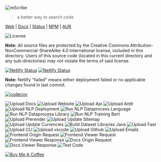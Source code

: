 <img alt="reScribe" src="https://rescribe.dev/logo.svg" style="max-width: 500px">

> a better way to search code

[Web](https://rescribe.dev) | [Docs](https://docs.rescribe.dev) | [Status](https://status.rescribe.dev) | [NPM](https://www.npmjs.com/package/@rescribe/cli) | [AUR](https://aur.archlinux.org/packages/rescribe-bin)

![License](https://img.shields.io/badge/License-CC--BY--NC--SA--4.0-green)

**Note:** All source files are protected by the Creative Commons Attribution-NonCommercial-ShareAlike 4.0 International license, included in this directory. Users of this source code (located in this current directory and any sub-directories) may not violate the terms of said license.

[![Netlify Status](https://api.netlify.com/api/v1/badges/63eb1e80-d14d-4410-a514-4e39f9598710/deploy-status)](https://app.netlify.com/sites/rescribe/deploys)
[![Netlify Status](https://api.netlify.com/api/v1/badges/008527ea-a085-45a4-9d8b-d2e4f3e39886/deploy-status)](https://app.netlify.com/sites/rescribe-status/deploys)

**Note:** Netlify "failed" means either deployment failed or no applicable changes found in last commit.

[![codecov](https://codecov.io/gh/rescribe-dev/rescribe/branch/main/graph/badge.svg?token=FGYV3NYN8F)](https://codecov.io/gh/rescribe-dev/rescribe)

![Upload Docs](https://github.com/rescribe-dev/rescribe/workflows/Upload%20Docs/badge.svg)
![Upload Website](https://github.com/rescribe-dev/rescribe/workflows/Upload%20Website/badge.svg)
![Upload Api](https://github.com/rescribe-dev/rescribe/workflows/Upload%20Api/badge.svg)
![Upload Antlr](https://github.com/rescribe-dev/rescribe/workflows/Upload%20Antlr/badge.svg)
![Upload NLP Deployment](https://github.com/rescribe-dev/rescribe/workflows/Upload%20NLP%20Deployment/badge.svg)
![Run NLP Dataprocess Language](https://github.com/rescribe-dev/rescribe/workflows/Run%20NLP%20Dataprocess%20Language/badge.svg)
![Run NLP Dataprocess Library](https://github.com/rescribe-dev/rescribe/workflows/Run%20NLP%20Dataprocess%20Library/badge.svg)
![Run NLP Training Bert](https://github.com/rescribe-dev/rescribe/workflows/Run%20NLP%20Training%20Bert/badge.svg)
![Upload Prerender](https://github.com/rescribe-dev/rescribe/workflows/Upload%20Prerender/badge.svg)
![Upload Update Sitemap](https://github.com/rescribe-dev/rescribe/workflows/Upload%20Update%20Sitemap/badge.svg)
![Upload Update Currencies](https://github.com/rescribe-dev/rescribe/workflows/Upload%20Update%20Currencies/badge.svg)
![Build Dataset Libraries Java](https://github.com/rescribe-dev/rescribe/workflows/Build%20Dataset%20Libraries%20Java/badge.svg)
![Upload Fast](https://github.com/rescribe-dev/rescribe/workflows/Upload%20Fast/badge.svg)
![Upload CLI](https://github.com/rescribe-dev/rescribe/workflows/Upload%20CLI/badge.svg)
![Upload vscode](https://github.com/rescribe-dev/rescribe/workflows/Upload%20Vscode/badge.svg)
![Upload Github](https://github.com/rescribe-dev/rescribe/workflows/Upload%20Github/badge.svg)
![Upload Emails](https://github.com/rescribe-dev/rescribe/workflows/Upload%20Emails/badge.svg)
![Frontend Origin Request](https://github.com/rescribe-dev/rescribe/workflows/Frontend%20Origin%20Request/badge.svg)
![Frontend Viewer Request](https://github.com/rescribe-dev/rescribe/workflows/Frontend%20Viewer%20Request/badge.svg)
![Frontend Viewer Response](https://github.com/rescribe-dev/rescribe/workflows/Frontend%20Viewer%20Response/badge.svg)
![Docs Origin Request](https://github.com/rescribe-dev/rescribe/workflows/Docs%20Origin%20Request/badge.svg)
![Docs Viewer Response](https://github.com/rescribe-dev/rescribe/workflows/Docs%20Viewer%20Response/badge.svg)
![Test Code](https://github.com/rescribe-dev/rescribe/workflows/Test%20Code/badge.svg)

[![Buy Me A Coffee](https://www.buymeacoffee.com/assets/img/custom_images/orange_img.png)](https://www.buymeacoffee.com/IU2gHt3Qn)
